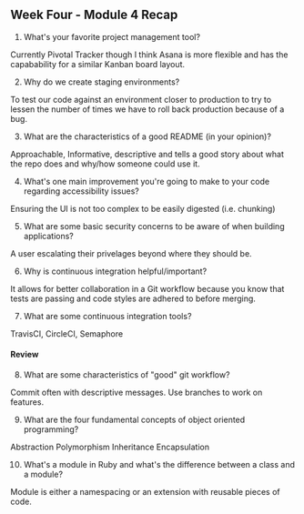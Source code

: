 ## Week Four - Module 4 Recap

1. What's your favorite project management tool?

Currently Pivotal Tracker though I think Asana is more flexible and has the capabability for a similar Kanban board layout.

2. Why do we create staging environments?

To test our code against an environment closer to production to try to lessen the number of times we have to roll back production because of a bug.

3. What are the characteristics of a good README (in your opinion)?

Approachable, Informative, descriptive and tells a good story about what the repo does and why/how someone could use it.

4. What's one main improvement you're going to make to your code regarding accessibility issues?

Ensuring the UI is not too complex to be easily digested (i.e. chunking)

5. What are some basic security concerns to be aware of when building applications?

A user escalating their privelages beyond where they should be.

6. Why is continuous integration helpful/important?

It allows for better collaboration in a Git workflow because you know that tests are passing and code styles are adhered to before merging.

7. What are some continuous integration tools?

TravisCI, CircleCI, Semaphore


#### Review  

8. What are some characteristics of "good" git workflow?

Commit often with descriptive messages.  Use branches to work on features.

9. What are the four fundamental concepts of object oriented programming?

Abstraction
Polymorphism
Inheritance
Encapsulation

10. What's a module in Ruby and what's the difference between a class and a module?

Module is either a namespacing or an extension with reusable pieces of code.
